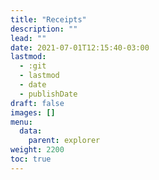 ```yaml
---
title: "Receipts"
description: ""
lead: ""
date: 2021-07-01T12:15:40-03:00
lastmod:
  - :git
  - lastmod
  - date
  - publishDate
draft: false
images: []
menu: 
  data:
    parent: explorer
weight: 2200
toc: true
---
```


